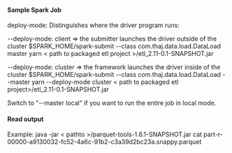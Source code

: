 #### Sample Spark Job

deploy-mode: Distinguishes where the driver program runs:

--deploy-mode: client => the submitter launches the driver outside of the cluster
$SPARK_HOME/spark-submit --class com.thaj.data.load.DataLoad master yarn < path to packaged etl project >/etl_2.11-0.1-SNAPSHOT.jar

--deploy-mode: cluster => the framework launches the driver inside of the cluster
$SPARK_HOME/spark-submit --class com.thaj.data.load.DataLoad --master yarn --deploy-mode cluster < path to packaged etl project>/etl_2.11-0.1-SNAPSHOT.jar

Switch to "--master local" if you want to run the entire job in local mode.

#### Read output
Example: java -jar < pathto >/parquet-tools-1.6.1-SNAPSHOT.jar cat part-r-00000-a9130032-fc52-4a6c-91b2-c3a39d2bc23a.snappy.parquet
